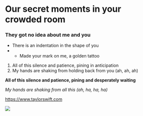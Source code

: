 # Our secret moments in your crowded room
### They got no idea about me and you
- There is an indentation in the shape of you
- - Made your mark on me, a golden tattoo
1) All of this silence and patience, pining in anticipation
2) My hands are shaking from holding back from you (ah, ah, ah)

**All of this silence and patience, pining and desperately waiting**

*My hands are shaking from all this (ah, ha, ha, ha)*

https://www.taylorswift.com

![](https://media1.tenor.com/m/RiBayKt0-fkAAAAC/teffy-taylor-swift.gif)
